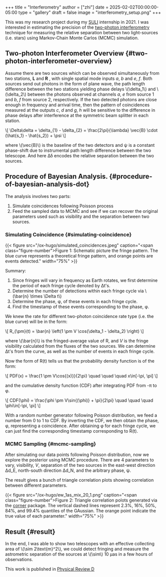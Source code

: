 +++
title = "Interferometry"
author = ["zhi"]
date = 2025-02-02T00:00:00-05:00
type = "gallery"
draft = false
image = "interferometry_setup.png"
+++

This was my research project during my [SULI](https://science.osti.gov/wdts/suli) internship in 2021.
I was interested in estimating the precision of the
[two-photon interferometry](https://astro.theoj.org/article/39641-two-photon-amplitude-interferometry-for-precision-astrometry) technique
for measuring the relative separation between two light-sources (i.e. stars)
using Markov-Chain Monte Carlos (MCMC) simulation.


## Two-photon Interferometer Overview {#two-photon-interferometer-overview}

Assume there are two sources which can be observed simultaneously from two stations,
**L**  and **R** , with single spatial mode inputs _a_, _b_  and _e_, _f_.
Both sources send out photons in the form of plane wave, the path length difference
between the two stations yielding phase delays \\(\delta\_1\\) and \\(\delta\_2\\) between the photons observed
at channels _a_, _e_ from source 1 and _b_, _f_ from source 2, respectively.
If the two detected photons are close enough in frequency and arrival time,
then the pattern of coincidences measured at the outputs _c_, _d_ and _g_, _h_
will be sensitive to the difference in phase delays
after interference at the symmetric beam splitter in each station.

\\[ \Delta\delta = \delta\_{1} - \delta\_{2} = \frac{2\pi}{\lambda} \vec{B} \cdot (\hat{s\_1} - \hat{s\_2}) + \psi \\]

where \\(\vec{B}\\) is the baseline of the two detectors and &psi; is a constant phase-shift
due to instrumental path length difference between the two telescope.
And here &Delta;&delta; encodes the relative separation between the two sources.


## Procedure of Bayesian Analysis. {#procedure-of-bayesian-analysis-dot}

The analysis involves two parts:

1.  Simulate coincidences following Poisson process
2.  Feed the sampled data to MCMC and see if we can recover the original parameters used
    such as visibility and the separation between two sources.


### Simulating Coincidence {#simulating-coincidence}

{{< figure src="/ox-hugo/simulated_coincidences.jpeg" caption="<span class=\"figure-number\">Figure 1: </span>Schematic picture the fringe pattern. The blue curve represents a theoretical fringe pattern, and orange points are events detected." width="75%" >}}

Summary:

1.  Since fringes will vary in frequency as Earth rotates, we first determine the period
    of each fringe cycle denoted by &Delta;t's.
2.  Determine the number of detections within each fringe cycle via \\(\bar{n} \times \Delta t\\)
3.  Determine the phase, &phi;, of these events in each fringe cycle.
4.  Find the timestamp of these events corresponding to the phase, &phi;.

We knew the rate for different two-photon coincidence rate type (i.e. the blue curve)
will be in the form:

\\[ R\_{\pm}(t) = \bar{n} \left(1 \pm V \cos(\delta\_1 - \delta\_2) \right) \\]

where \\(\bar{n}\\) is the fringed-average value of R, and _V_ is the fringe visibility calculated
from the fluxes of the two sources. We can determine &Delta;t's from the curve, as well as the
number of events in each fringe cycle.

Now the form of R(t) tells us that the probability density function is of the form:

\\[ PDF(x) = \frac{1 \pm V\cos{(x)}}{2\pi}  \quad \quad \quad  x\in[-\pi, \pi] \\]

and the cumulative density function (CDF) after integrating PDF from -&pi; to &phi;.

\\[ CDF(\phi) = \frac{\phi \pm V\sin{(\phi)} + \pi}{2\pi}  \quad \quad \quad  \phi\in[-\pi, \pi] \\]

With a random number generator following Poisson distribution, we feed a number from 0 to 1
to CDF. By inverting the CDF, we then obtain the phase, &phi;, representing a coincidence.
After obtaining &phi; for each fringe cycle,
we can just find the corresponding timestamp corresponding to R(t).


### MCMC Sampling {#mcmc-sampling}

After simulating our data points following Poisson distribution,
now we explore the posterior using MCMC procedure. There are 4 parameters to vary,
visibility, _V_, separation of the two sources in the east-west direction &Delta;d_E,
north-south direction &Delta;d_N, and the arbitrary phase, &psi;.

The result gives a bunch of triangle correlation plots showing correlation between different
parameters.

{{< figure src="/ox-hugo/ew_1as_mix_20_1.png" caption="<span class=\"figure-number\">Figure 2: </span>Triangle correlation polots generated via the [corner](https://github.com/dfm/corner.py) package. The vertical dashed lines represent 2.3%, 16%, 50%, 84%, and 99.4% quantiles of the GAussian. The orange point indicate the true value of each parameter." width="75%" >}}


## Result {#result}

In the end, I was able to show two telescopes with an effective collecting area of \\(\sim 2\text{m}^2\\),
we could detect fringing and measure the astrometric separation of the sources at \\(\sim\\) 10 &micro;as
in a few hours of observations.

This work is published in [Physical Review D](https://journals.aps.org/prd/abstract/10.1103/PhysRevD.107.023015)
